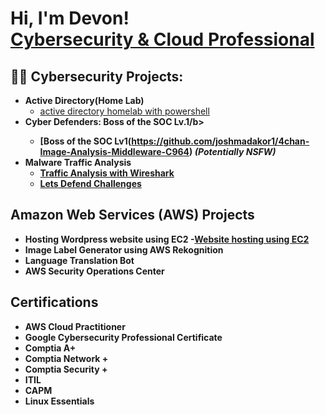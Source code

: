 <h1>Hi, I'm Devon! <br/><a href="https://www.linkedin.com/in/devon-murdock/">Cybersecurity & Cloud Professional</a>

<h2>👨‍💻 Cybersecurity Projects:</h2>

- <b>Active Directory(Home Lab)</b>
  - [active directory homelab with powershell](https://github.com/joshmadakor1/Algorithms-Practice)
- <b>Cyber Defenders: Boss of the SOC Lv.1/b>
  - [Boss of the SOC Lv1(https://github.com/joshmadakor1/4chan-Image-Analysis-Middleware-C964) <b><i>(Potentially NSFW)</b></i>
- <b>Malware Traffic Analysis</b>
  - [Traffic Analysis with Wireshark](https://github.com/joshmadakor1/Sentinel-Lab)
  - [Lets Defend Challenges](https://github.com/joshmadakor1/Jwipe.PowerShell)

<h2> Amazon Web Services (AWS) Projects</h2>

- <b> Hosting Wordpress website using EC2 </b>
  -[Website hosting using EC2](https://github.com/Devmur24/Host-Wordpress-Website-on-EC2)
- <b> Image Label Generator using AWS Rekognition
- <b> Language Translation Bot
- <b> AWS Security Operations Center

<h2>Certifications</h2>

  - <b> AWS Cloud Practitioner
  - <b> Google Cybersecurity Professional Certificate
  - <b> Comptia A+
  - <b> Comptia Network +
  - <b> Comptia Security +
  - <b> ITIL
  - <b> CAPM
  - <b> Linux Essentials 
<!--
**joshmadakor1/joshmadakor1** is a ✨ _special_ ✨ repository because its `README.md` (this file) appears on your GitHub profile.

Here are some ideas to get you started:

- 🔭 I’m currently working on ...
- 🌱 I’m currently learning ...
- 👯 I’m looking to collaborate on ...
- 🤔 I’m looking for help with ...
- 💬 Ask me about ...
- 📫 How to reach me: ...
- 😄 Pronouns: ...
- ⚡ Fun fact: ...

